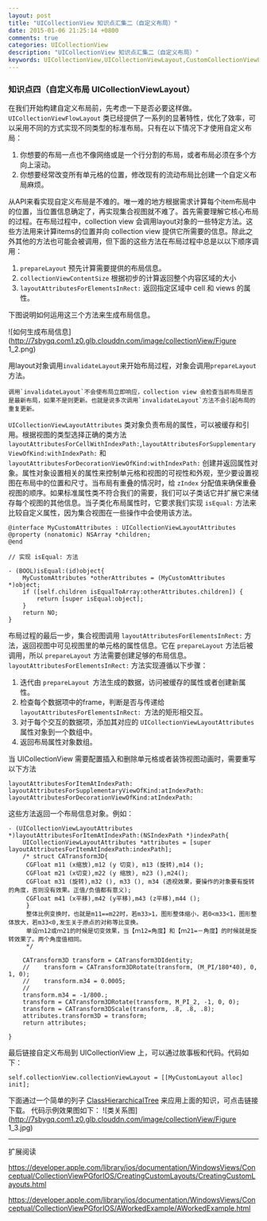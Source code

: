 ```yaml
---
layout: post
title: "UICollectionView 知识点汇集二（自定义布局）"
date: 2015-01-06 21:25:14 +0800
comments: true
categories: UICollectionView
description: "UICollectionView 知识点汇集二（自定义布局）"
keywords: UICollectionView,UICollectionViewLayout,CustomCollectionViewLayout
---
```

### 知识点四（自定义布局 UICollectionViewLayout）

在我们开始构建自定义布局前，先考虑一下是否必要这样做。`UICollectionViewFlowLayout` 类已经提供了一系列的显著特性，优化了效率，可以采用不同的方式实现不同类型的标准布局。只有在以下情况下才使用自定义布局：
 
1. 你想要的布局一点也不像网络或是一个行分割的布局，或者布局必须在多个方向上滚动。
2. 你想要经常改变所有单元格的位置，修改现有的流动布局比创建一个自定义布局麻烦。

从API来看实现自定义布局是不难的。唯一难的地方根据需求计算每个item布局中的位置，当位置信息确定了，再实现集合视图就不难了。首先需要理解它核心布局的过程。在布局过程中，collection view 会调用layout对象的一些特定方法。这些方法用来计算items的位置并向 collection view 提供它所需要的信息。除此之外其他的方法也可能会被调用，但下面的这些方法在布局过程中总是以以下顺序调用：

1. `prepareLayout` 预先计算需要提供的布局信息。
2. `collectionViewContentSize` 根据初步的计算返回整个内容区域的大小
3. `layoutAttributesForElementsInRect:` 返回指定区域中 cell 和 views 的属性。

下图说明如何运用这三个方法来生成布局信息。

![如何生成布局信息](http://7sbygq.com1.z0.glb.clouddn.com/image/collectionView/Figure 1_2.png)

用layout对象调用`invalidateLayout`来开始布局过程，对象会调用`prepareLayout`方法。

	调用`invalidateLayout`不会使布局立即响应，collection view 会检查当前布局是否是最新布局，如果不是则更新。也就是说多次调用`invalidateLayout`方法不会引起布局的重复更新。
	
<!-- More -->	
`UICollectionViewLayoutAttributes` 类对象负责布局的属性，可以被缓存和引用。根据视图的类型选择正确的类方法`layoutAttributesForCellWithIndexPath:`,`layoutAttributesForSupplementaryViewOfKind:withIndexPath:` 和 `layoutAttributesForDecorationViewOfKind:withIndexPath:` 创建并返回属性对象。属性对象设置相关的属性来控制单元格和视图的可视性和外观，至少要设置视图在布局中的位置和尺寸。当布局有重叠的情况时，给 `zIndex` 分配值来确保重叠视图的顺序。如果标准属性类不符合我们的需要，我们可以子类话它并扩展它来储存每个视图的其他信息。当子类化布局属性时，它要求我们实现 `isEqual:` 方法来比较自定义属性，因为集合视图在一些操作中会使用该方法。

	@interface MyCustomAttributes : UICollectionViewLayoutAttributes
	@property (nonatomic) NSArray *children;
	@end
	
	// 实现 isEqual: 方法
	
	- (BOOL)isEqual:(id)object{
	    MyCustomAttributes *otherAttributes = (MyCustomAttributes *)object;
	    if ([self.children isEqualToArray:otherAttributes.children]) {
	        return [super isEqual:object];
	    }
	    return NO;
	}

布局过程的最后一步，集合视图调用 `layoutAttributesForElementsInRect:` 方法，返回视图中可见视图里的单元格的属性信息。它在 `prepareLayout` 方法后被调用，所以 `prepareLayout` 方法需要创建足够的布局信息。 `layoutAttributesForElementsInRect:` 方法实现遵循以下步骤：

1. 迭代由 `prepareLayout `方法生成的数据，访问被缓存的属性或者创建新属性。
2. 检查每个数据项中的frame，判断是否与传递给 `layoutAttributesForElementsInRect: `方法的矩形相交互。
3. 对于每个交互的数据项，添加其对应的 `UICollectionViewLayoutAttributes`属性对象到一个数组中。
4. 返回布局属性对象数组。

当 UICollectionView 需要配置插入和删除单元格或者装饰视图动画时，需要重写以下方法

	layoutAttributesForItemAtIndexPath:
	layoutAttributesForSupplementaryViewOfKind:atIndexPath:
	layoutAttributesForDecorationViewOfKind:atIndexPath: 
	
这些方法返回一个布局信息对象。例如：
	
	- (UICollectionViewLayoutAttributes *)layoutAttributesForItemAtIndexPath:(NSIndexPath *)indexPath{
	    UICollectionViewLayoutAttributes *attributes = [super layoutAttributesForItemAtIndexPath:indexPath];
	    /* struct CATransform3D{
	     CGFloat m11 (x缩放),m12 (y 切变), m13 (旋转),m14 ();
	     CGFloat m21 (x切变),m22 (y 缩放), m23 (),m24();
	     CGFloat m31 (旋转),m32 (), m33 (), m34 (透视效果，要操作的对象要有旋转的角度，否则没有效果。正值/负值都有意义);
	     CGFloat m41 (x平移),m42 (y平移),m43 (z平移),m44 ();
	     }
	     整体比例变换时，也就是m11==m22时，若m33>1，图形整体缩小，若0<m33<1，图形整体放大，若m33<0,发生关于原点的对称等比变换。
	     单设ｍ12或ｍ21的时候是切变效果，当【ｍ12=角度】和【ｍ21=－角度】的时候就是旋转效果了。两个角度值相同。
	     */
	    
	    CATransform3D transform = CATransform3DIdentity;
	    //    transform = CATransform3DRotate(transform, (M_PI/180*40), 0, 1, 0);
	    //    transform.m34 = 0.0005;
	    //
	    transform.m34 = -1/800.;
	    transform = CATransform3DRotate(transform, M_PI_2, -1, 0, 0);
	    transform = CATransform3DScale(transform, .8, .8, .8);
	    attributes.transform3D = transform;
	    return attributes;

	}

最后链接自定义布局到 UICollectionView 上，可以通过故事板和代码。代码如下：

	self.collectionView.collectionViewLayout = [[MyCustomLayout alloc] init];

下面通过一个简单的列子 [ClassHierarchicalTree](https://github.com/joywt/ClassHierarchicalTree.git) 来应用上面的知识，可点击链接下载。 代码示例效果图如下：
![类关系图](http://7sbygq.com1.z0.glb.clouddn.com/image/collectionView/Figure 1_3.jpg)


***
扩展阅读

<https://developer.apple.com/library/ios/documentation/WindowsViews/Conceptual/CollectionViewPGforIOS/CreatingCustomLayouts/CreatingCustomLayouts.html>

<https://developer.apple.com/library/ios/documentation/WindowsViews/Conceptual/CollectionViewPGforIOS/AWorkedExample/AWorkedExample.html>